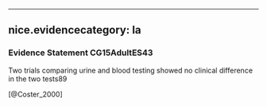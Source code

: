 
---
nice.evidencecategory: Ia
---

### Evidence Statement CG15AdultES43
Two trials comparing urine and blood testing showed no clinical difference in the two tests89

[@Coster_2000]

